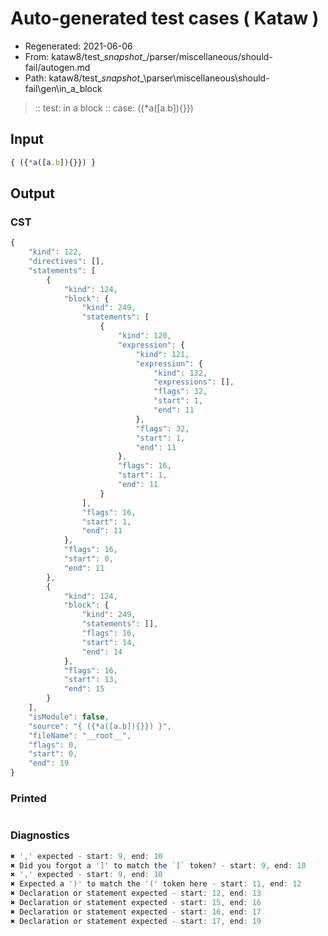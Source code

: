 # Auto-generated test cases ( Kataw )
- Regenerated: 2021-06-06
- From: kataw8/test\__snapshot__/parser/miscellaneous/should-fail/autogen.md
- Path: kataw8/test\__snapshot__\parser\miscellaneous\should-fail\gen\in_a_block
> :: test: in a block
> :: case: ({*a([a.b]){}})
## Input

`````js
{ ({*a([a.b]){}}) }
`````
## Output

### CST

```javascript
{
    "kind": 122,
    "directives": [],
    "statements": [
        {
            "kind": 124,
            "block": {
                "kind": 249,
                "statements": [
                    {
                        "kind": 120,
                        "expression": {
                            "kind": 121,
                            "expression": {
                                "kind": 132,
                                "expressions": [],
                                "flags": 32,
                                "start": 1,
                                "end": 11
                            },
                            "flags": 32,
                            "start": 1,
                            "end": 11
                        },
                        "flags": 16,
                        "start": 1,
                        "end": 11
                    }
                ],
                "flags": 16,
                "start": 1,
                "end": 11
            },
            "flags": 16,
            "start": 0,
            "end": 11
        },
        {
            "kind": 124,
            "block": {
                "kind": 249,
                "statements": [],
                "flags": 16,
                "start": 14,
                "end": 14
            },
            "flags": 16,
            "start": 13,
            "end": 15
        }
    ],
    "isModule": false,
    "source": "{ ({*a([a.b]){}}) }",
    "fileName": "__root__",
    "flags": 0,
    "start": 0,
    "end": 19
}
```

### Printed

```javascript

```

### Diagnostics

```javascript
✖ ',' expected - start: 9, end: 10
✖ Did you forgot a ']' to match the `[` token? - start: 9, end: 10
✖ ',' expected - start: 9, end: 10
✖ Expected a ')' to match the '(' token here - start: 11, end: 12
✖ Declaration or statement expected - start: 12, end: 13
✖ Declaration or statement expected - start: 15, end: 16
✖ Declaration or statement expected - start: 16, end: 17
✖ Declaration or statement expected - start: 17, end: 19

```

